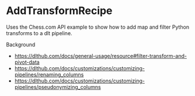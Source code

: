 # AddTransformRecipe

Uses the Chess.com API example to show how to add map and filter Python transforms to a dlt pipeline.

Background

- https://dlthub.com/docs/general-usage/resource#filter-transform-and-pivot-data
- https://dlthub.com/docs/customizations/customizing-pipelines/renaming_columns
- https://dlthub.com/docs/customizations/customizing-pipelines/pseudonymizing_columns
